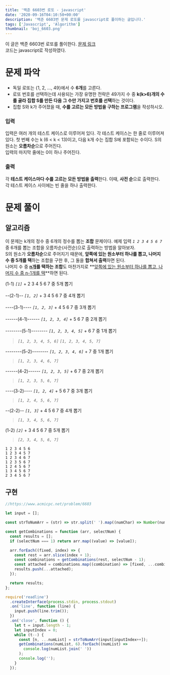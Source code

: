 ```yaml
---
title: '백준 6603번 로또 - javascript'
date: '2020-09-16T04:10:50+00:00'
description: '백준 6603번 문제 로또를 javascript로 풀이하는 글입니다.'
tags: ['Javascript', 'Algorithm']
thumbnail: 'boj_6603.png'
---
```


이 글은 백준 6603번 로또를 풀이한다. [문제 링크](https://www.acmicpc.net/problem/6603)  
코드는 javascript로 작성하였다.

# 문제 파악

- 독일 로또는 {1, 2, ..., 49}에서 수 **6개**를 고른다.
- 로또 번호를 선택하는데 사용되는 가장 유명한 전략은 49가지 수 중 **k(k>6)개의 수를 골라 집합 S를 만든 다음 그 수만 가지고 번호를 선택**하는 것이다.
- 집합 S와 k가 주어졌을 때, **수를 고르는 모든 방법을 구하는 프로그램**을 작성하시오.

### 입력

입력은 여러 개의 테스트 케이스로 이루어져 있다. 각 테스트 케이스는 한 줄로 이루어져 있다. 첫 번째 수는 k (6 < k < 13)이고, 다음 k개 수는 집합 S에 포함되는 수이다. S의 원소는 **오름차순**으로 주어진다.  
입력의 마지막 줄에는 0이 하나 주어진다.

### 출력

각 **테스트 케이스마다 수를 고르는 모든 방법을 출력**한다. 이때, **사전 순**으로 출력한다.  
각 테스트 케이스 사이에는 빈 줄을 하나 출력한다.

# 문제 풀이

## 알고리즘

이 문제는 k개의 정수 중 6개의 정수를 뽑는 **조합** 문제이다. 예제 입력 _`1 2 3 4 5 6 7`_ 중 6개를 뽑는 조합을 오름차순(사전순)으로 출력하는 방법을 알아보자.  
S의 원소가 **오름차순**으로 주어지기 때문에, **앞쪽에 있는 원소부터 하나를 뽑고, 나머지 수 중 5개를 택**하는 조합을 구한 후, 그 둘을 **합쳐서 출력**하면 된다.  
나머지 수 중 **<u>n개</u>를 택하는 조합**도 마찬가지로 **<u>앞쪽에 있는 원소부터 하나를 뽑고, 나머지 수 중 n-1개를 택</u>**하면 된다.

(1-1) _`[1]`_ + 2 3 4 5 6 7 중 5개 뽑기 <br><br>
--(2-1)-- _`[1, 2]`_ + 3 4 5 6 7 중 4개 뽑기 <br><br>
----(3-1)---- _`[1, 2, 3]`_ + 4 5 6 7 중 3개 뽑기 <br><br>
------(4-1)------ _`[1, 2, 3, 4]`_ + 5 6 7 중 2개 뽑기 <br><br>
--------(5-1)-------- _`[1, 2, 3, 4, 5]`_ + 6 7 중 1개 뽑기

> _`[1, 2, 3, 4, 5, 6]`_ _`[1, 2, 3, 4, 5, 7]`_

--------(5-2)-------- _`[1, 2, 3, 4, 6]`_ + 7 중 1개 뽑기

> _`[1, 2, 3, 4, 6, 7]`_

------(4-2)------ _`[1, 2, 3, 5]`_ + 6 7 중 2개 뽑기

> _`[1, 2, 3, 5, 6, 7]`_

----(3-2)---- _`[1, 2, 4]`_ + 5 6 7 중 3개 뽑기

> _`[1, 2, 4, 5, 6, 7]`_

--(2-2)-- _`[1, 3]`_ + 4 5 6 7 중 4개 뽑기

> _`[1, 3, 4, 5, 6, 7]`_

(1-2) _`[2]`_ + 3 4 5 6 7 중 5개 뽑기

> _`[2, 3, 4, 5, 6, 7]`_

```
1 2 3 4 5 6
1 2 3 4 5 7
1 2 3 4 6 7
1 2 3 5 6 7
1 2 4 5 6 7
1 3 4 5 6 7
2 3 4 5 6 7
```

## 구현

```javascript
//https://www.acmicpc.net/problem/6603

let input = [];

const strToNumArr = (str) => str.split(' ').map((numChar) => Number(numChar));

const getCombinations = function (arr, selectNum) {
  const results = [];
  if (selectNum === 1) return arr.map((value) => [value]);

  arr.forEach((fixed, index) => {
    const rest = arr.slice(index + 1);
    const combinations = getCombinations(rest, selectNum - 1);
    const attached = combinations.map((combination) => [fixed, ...combination]);
    results.push(...attached);
  });

  return results;
};

require('readline')
  .createInterface(process.stdin, process.stdout)
  .on('line', function (line) {
    input.push(line.trim());
  })
  .on('close', function () {
    let t = input.length - 1;
    let inputIndex = 0;
    while (t--) {
      const [n, ...numList] = strToNumArr(input[inputIndex++]);
      getCombinations(numList, 6).forEach((numList) =>
        console.log(numList.join(' '))
      );
      console.log('');
    }
  });
```
